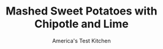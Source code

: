 ---
layout: ../../layouts/MarkdownPostLayout.astro
title: Mashed Sweet Potatoes with Chipotle and Lime
author: America's Test Kitchen
pubDate: 2023-03-15
description: "We didnt want to mask the unique, earthy flavor of sweet potato. We wanted to highlight it."
image_url: https://res.cloudinary.com/hksqkdlah/image/upload/ar_1:1,c_fill,dpr_2.0,f_auto,fl_lossy.progressive.strip_profile,g_faces:auto,q_auto:low,w_344/42430-sfs-mashed-sweet-potatoes-chipotle-lime-6
tags: ["Side Dishes","American","Vegetables","Holiday","Thanksgiving"]
calories: 1215
protein: 3
carbohydrates: 47
fats: 
fiber: 7
ingredients: ["2 pounds, sweet potatoes, peeled and sliced ¼ inch thick","6 tablespoons, water","4 tablespoons, unsalted butter, cut into 4 pieces","2 teaspoons, minced canned chipotle chile in adobo sauce","1 teaspoon, sugar",", Salt and pepper","2 tablespoons, minced fresh chives","1 teaspoon, grated lime zest"]
serves: 4
time: "45 minutes"
instructions: ["Combine potatoes, water, butter, chipotle, sugar, 1 teaspoon salt, and ½ teaspoon pepper in large saucepan. Cover and cook over medium-low heat, stirring occasionally, until potatoes crumble easily when poked with paring knife, 25 to 30 minutes.","Remove from heat. Using potato masher, mash potatoes thoroughly until smooth and no lumps remain. Stir in chives and lime zest. Season with salt and pepper to taste. Serve."]
nutrition: ["786 mg Potassium","112 mg Phosphorus","78 mg Calcium","1 mg Iron","59 mg Magnesium","624 mg Sodium","11 g Fat","1 mg Niacin (B3)","2 g Monounsaturated","7 mg Vitamin C","30 mg Cholesterol","7 g Saturated","7 g Fiber","27 µg Folate (food)","10 g Sugars","9 µg Vitamin K","203 g Water","47 g Carbs","27 µg Folate equivalent (total)","3 g Protein","1717 µg Vitamin A","303 kcal Energy","1 g Sugars, added","1215 calories"]
notes: "This recipe can be easily doubled and prepared in a Dutch oven; increase the cooking time to 40 to 50 minutes."
---